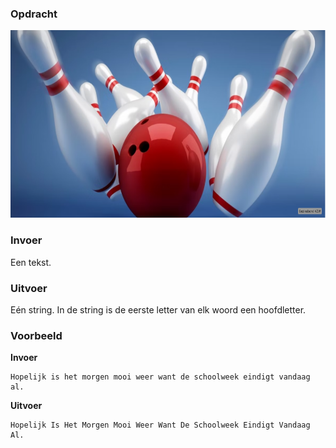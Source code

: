 ### Opdracht

<div class="dodona-centered-group"><img src="media/bowling.png" width="600" height="300"></div>

### Invoer

Een tekst.

### Uitvoer

Eén string. In de string is de eerste letter van elk woord een hoofdletter.

### Voorbeeld

**Invoer**
    
    Hopelijk is het morgen mooi weer want de schoolweek eindigt vandaag al.

**Uitvoer**
    
    Hopelijk Is Het Morgen Mooi Weer Want De Schoolweek Eindigt Vandaag Al.
    
     
  
   

